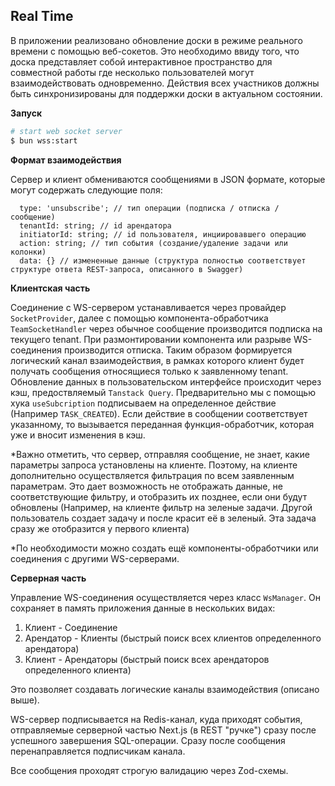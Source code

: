 ## Real Time

В приложении реализовано обновление доски в режиме реального времени с помощью веб-сокетов. Это необходимо ввиду того, что доска представляет собой интерактивное пространство для совместной работы где несколько пользователей могут взаимодействовать одновременно. Действия всех участников должны быть синхронизированы для поддержки доски в актуальном состоянии.

**Запуск**

```bash
# start web socket server
$ bun wss:start
```

**Формат взаимодействия**

Сервер и клиент обмениваются сообщениями в JSON формате, которые могут содержать следующие поля:

```
  type: 'unsubscribe'; // тип операции (подписка / отписка / сообщение)
  tenantId: string; // id арендатора
  initiatorId: string; // id пользователя, инциировавшего операцию
  action: string; // тип события (создание/удаление задачи или колонки)
  data: {} // измененные данные (структура полностью соответствует структуре ответа REST-запроса, описанного в Swagger)
```

**Клиентская часть**

Соединение с WS-сервером устанавливается через провайдер `SocketProvider`, далее с помощью компонента-обработчика `TeamSocketHandler` через обычное сообщение производится подписка на текущего tenant. При размонтировании компонента или разрыве WS-соединения производится отписка. Таким образом формируется логический канал взаимодействия, в рамках которого клиент будет получать сообщения относящиеся только к заявленному tenant. Обновление данных в пользовательском интерфейсе происходит через кэш, предоствляемый `Tanstack Query`. Предварительно мы с помощью хука `useSubcription` подписываем на определенное действие (Например `TASK_CREATED`). Если действие в сообщении соответствует указанному, то вызывается переданная функция-обработчик, которая уже и вносит изменения в кэш.

\*Важно отметить, что сервер, отправляя сообщение, не знает, какие параметры запроса установлены на клиенте. Поэтому, на клиенте дополнительно осуществляется фильтрация по всем заявленным параметрам. Это дает возможность не отображать данные, не соответствующие фильтру, и отобразить их позднее, если они будут обновлены (Например, на клиенте фильтр на зеленые задачи. Другой пользователь создает задачу и после красит её в зеленый. Эта задача сразу же отобразится у первого клиента)

\*По необходимости можно создать ещё компоненты-обработчики или соединения с другими WS-серверами.

**Серверная часть**

Управление WS-соединения осуществляется через класс `WsManager`. Он сохраняет в память приложения данные в нескольких видах:

1. Клиент - Соединение
2. Арендатор - Клиенты (быстрый поиск всех клиентов определенного арендатора)
3. Клиент - Арендаторы (быстрый поиск всех арендаторов определенного клиента)

Это позволяет создавать логические каналы взаимодействия (описано выше).

WS-сервер подписывается на Redis-канал, куда приходят события, отправляемые серверной частью Next.js (в REST "ручке") сразу после успешного завершения SQL-операции. Сразу после сообщения перенаправляется подписчикам канала.

Все сообщения проходят строгую валидацию через Zod-схемы.
